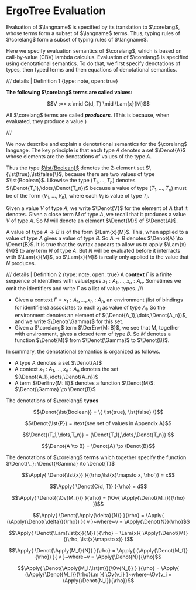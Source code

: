 # ErgoTree Evaluation

$$
\newcommand{\TEnv}{\Gamma}
\newcommand{\Der}[2]{#1~\vdash~#2}
\newcommand{\DerV}[2]{#1~\vdash^{\text{\lst{v}}}~#2}
\newcommand{\DerC}[2]{#1~\vdash^{\text{\lst{c}}}~#2}
\newcommand{\DerEnv}[1]{\Der{\TEnv}{#1}}
\newcommand{\DerEnvV}[1]{\DerV{\TEnv}{#1}}
\newcommand{\DerEnvC}[1]{\DerC{\TEnv}{#1}}
\newcommand{\lst}[1]{#1}
\newcommand{\Tup}[1]{(#1)}
\newcommand{\Apply}[2]{#1\langle#2\rangle}
\newcommand{\MSig}[3]{\text{def}~#1(#2): #3}
\newcommand{\Ov}[1]{\overline{#1}}
\newcommand{\TyLam}[3]{\lambda(\Ov{#1:#2}).#3}
\newcommand{\Trait}[2]{\text{trait}~#1~\{ #2 \}}
\newcommand{\To}{\mapsto}
\newcommand{\Low}[1]{\mathcal{L}{[\![#1]\!]}}
\newcommand{\Lam}[2]{\lambda#1.#2}
\newcommand{\IfThenElse}[3]{\text{if}~(#1)~#2~\text{else}~#3}
\newcommand{\False}{\text{false}}
\newcommand{\True}{\text{true}}
\newcommand{\langname}{ErgoTree}
\newcommand{\corelang}{Core-\lambda}
\newcommand{\Denot}[1]{[\![#1]\!]}  
$$

Evaluation of $\langname$ is specified by its translation to $\corelang$, whose terms form a subset of $\langname$ terms. Thus, typing rules of $\corelang$ form a subset of typing rules of $\langname$.

Here we specify evaluation semantics of $\corelang$, which is based on call-by-value (CBV) lambda calculus. Evaluation of $\corelang$ is specified using denotational semantics. To do that, we first specify denotations of types, then typed terms and then equations of denotational semantics.

/// details | Definition 1
    {type: note, open: true}

**The following $\corelang$ terms are called values:**

$$V :== x \mid C(d, T) \mid \Lam{x}{M}$$

All $\corelang$ terms are called ***producers***. (This is because, when evaluated, they produce a value.)

///

We now describe and explain a denotational semantics for the $\corelang$ language. The key principle is that each type $A$ denotes a set $\Denot{A}$ whose elements are the denotations of values of the type $A$.

Thus the type [$\lst{Boolean}$](types.md#boolean) denotes the 2-element set $\{\lst{true},\lst{false}\}$, because there are two values of type $\lst{Boolean}$. Likewise the type $(T_1,\dots,T_n)$ denotes $(\Denot{T_1},\dots,\Denot{T_n})$ because a value of type $(T_1,\dots,T_n)$ must be of the form $(V_1,\dots,V_n)$, where each $V_i$ is value of type $T_i$.

Given a value $V$ of type $A$, we write $\Denot{V}$ for the element of $A$ that it denotes. Given a close term $M$ of type $A$, we recall that it produces a value $V$ of type $A$. So $M$ will denote an element $\Denot{M}$ of $\Denot{A}$.

A value of type $A \to B$ is of the form $\Lam{x}{M}$. This, when applied to a value of type $A$ gives a value of type $B$. So $A \to B$ denotes $\Denot{A} \to \Denot{B}$. It is true that the syntax appears to allow us to apply $\Lam{x}{M}$ to any term $N$ of type $A$. But $N$ will be evaluated before it interracts with $\Lam{x}{M}$, so $\Lam{x}{M}$ is really only applied to the value that $N$ produces.

/// details | Definition 2
    {type: note, open: true}
A **context** $\Gamma$ is a finite sequence of identifiers with valuetypes $x_1:A_1, \dots ,x_n:A_n$. Sometimes we omit the identifiers and write $\Gamma$ as a list of value types.
///

- Given a context $\Gamma = x_1:A_1,\dots,x_n:A_n$, an environment (list of bindings for identifiers) associates to each $x_i$ as value of type $A_i$. So the environment denotes an element of $(\Denot{A_1},\dots,\Denot{A_n})$, and we write $\Denot{\Gamma}$ for this set.
- Given a $\corelang$ term $\DerEnv{M: B}$, we see that $M$, together with environment, gives a closed term of type $B$. So $M$ denotes a function $\Denot{M}$ from $\Denot{\Gamma}$ to $\Denot{B}$.

In summary, the denotational semantics is organized as follows.

- A type $A$ denotes a set $\Denot{A}$
- A context $x_1:A_1,\dots,x_n:A_n$ denotes the set $(\Denot{A_1},\dots,\Denot{A_n})$
- A term $\DerEnv{M: B}$ denotes a function $\Denot{M}$: $\Denot{\Gamma} \to \Denot{B}$

The denotations of $\corelang$ **types**

$$\Denot{\lst{Boolean}}  =  \{ \lst{true}, \lst{false} \}$$  

$$\Denot{\lst{P}}  = \text{see set of values in Appendix A}$$

$$\Denot{(T_1,\dots,T_n)} =  (\Denot{T_1},\dots,\Denot{T_n}) $$

$$\Denot{A \to B}  =  \Denot{A} \to \Denot{B}$$

The denotations of $\corelang$ **terms** which together specify the function $\Denot{\_}: \Denot{\Gamma} \to \Denot{T}$

$$\Apply{ \Denot{\lst{x}}   }{(\rho,\lst{x}\mapsto x, \rho')} = x$$

$$\Apply{ \Denot{C(d, T)}    }{\rho}  =  d$$

$$\Apply{ \Denot{(\Ov{M_i})}   }{\rho}  =  (\Ov{ \Apply{\Denot{M_i}}{\rho} })$$
 
$$\Apply{ \Denot{\Apply{\delta}{N}} }{\rho}  = \Apply{ (\Apply{\Denot{\delta}}{\rho}) }{ v }~where~v = \Apply{\Denot{N}}{\rho}$$

$$\Apply{ \Denot{\Lam{\lst{x}}{M}} }{\rho}  =  \Lam{x}{ \Apply{\Denot{M}}{(\rho, \lst{x}\mapsto x)} }$$ 

$$\Apply{ \Denot{\Apply{M_f}{N}} }{\rho}  =  \Apply{ (\Apply{\Denot{M_f}}{\rho}) }{ v }~where~v = \Apply{\Denot{N}}{\rho}$$

$$\Apply{ \Denot{\Apply{M_I.\lst{m}}{\Ov{N_i}} } }{\rho}  =  \Apply{ (\Apply{\Denot{M_I}}{\rho}).m }{ \Ov{v_i} }~where~\Ov{v_i = \Apply{\Denot{N_i}}{\rho}}$$
